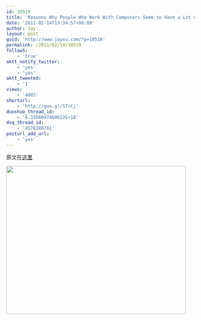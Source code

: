```yaml
---
id: 10519
title: 'Reasons Why People Who Work With Computers Seem to Have a Lot of Spare Time'
date: '2011-02-14T13:34:57+08:00'
author: Jay
layout: post
guid: 'http://www.jayxu.com/?p=10516'
permalink: /2011/02/14/10519
follow5:
    - 'true'
aktt_notify_twitter:
    - 'yes'
    - 'yes'
aktt_tweeted:
    - '1'
views:
    - '4885'
shorturl:
    - 'http://goo.gl/STrCj'
duoshuo_thread_id:
    - '6.3356047468622E+18'
dsq_thread_id:
    - '4576388781'
posturl_add_url:
    - 'yes'
---
```


原文在<a href="http://coolshell.cn/articles/3672.html" target="_blank">这里</a>

<a href="http://www.jayxu.com/log/wp-content/uploads/2011/02/reasons_why_people_who_work_with_computers_seem_to_have_a_lot_of_spare_time.png"><img class="alignnone size-medium wp-image-10517" title="reasons_why_people_who_work_with_computers_seem_to_have_a_lot_of_spare_time" src="http://www.jayxu.com/log/wp-content/uploads/2011/02/reasons_why_people_who_work_with_computers_seem_to_have_a_lot_of_spare_time.png" alt="" width="480" height="397" /></a>